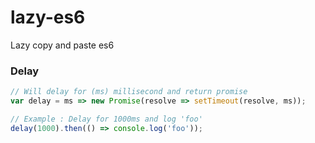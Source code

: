 # lazy-es6
Lazy copy and paste es6

### Delay
```js
// Will delay for (ms) millisecond and return promise
var delay = ms => new Promise(resolve => setTimeout(resolve, ms));

// Example : Delay for 1000ms and log 'foo'
delay(1000).then(() => console.log('foo'));
```
